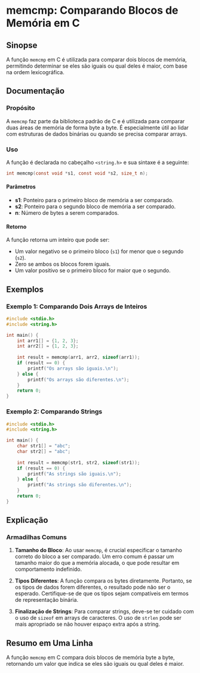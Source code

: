 <!--
Meta Description: # memcmp: Comparando Blocos de Memória em C ## Sinopse A função `memcmp` em C é utilizada para comparar dois blocos de memória, permitindo determinar ...
Meta Keywords: memcmp, memória, int, que, são
-->

# memcmp: Comparando Blocos de Memória em C

## Sinopse
A função `memcmp` em C é utilizada para comparar dois blocos de memória, permitindo determinar se eles são iguais ou qual deles é maior, com base na ordem lexicográfica.

## Documentação
### Propósito
A `memcmp` faz parte da biblioteca padrão de C e é utilizada para comparar duas áreas de memória de forma byte a byte. É especialmente útil ao lidar com estruturas de dados binárias ou quando se precisa comparar arrays.

### Uso
A função é declarada no cabeçalho `<string.h>` e sua sintaxe é a seguinte:

```c
int memcmp(const void *s1, const void *s2, size_t n);
```

#### Parâmetros
- **s1**: Ponteiro para o primeiro bloco de memória a ser comparado.
- **s2**: Ponteiro para o segundo bloco de memória a ser comparado.
- **n**: Número de bytes a serem comparados.

#### Retorno
A função retorna um inteiro que pode ser:
- Um valor negativo se o primeiro bloco (`s1`) for menor que o segundo (`s2`).
- Zero se ambos os blocos forem iguais.
- Um valor positivo se o primeiro bloco for maior que o segundo.

## Exemplos
### Exemplo 1: Comparando Dois Arrays de Inteiros
```c
#include <stdio.h>
#include <string.h>

int main() {
    int arr1[] = {1, 2, 3};
    int arr2[] = {1, 2, 3};
    
    int result = memcmp(arr1, arr2, sizeof(arr1));
    if (result == 0) {
        printf("Os arrays são iguais.\n");
    } else {
        printf("Os arrays são diferentes.\n");
    }
    return 0;
}
```

### Exemplo 2: Comparando Strings
```c
#include <stdio.h>
#include <string.h>

int main() {
    char str1[] = "abc";
    char str2[] = "abc";
    
    int result = memcmp(str1, str2, sizeof(str1));
    if (result == 0) {
        printf("As strings são iguais.\n");
    } else {
        printf("As strings são diferentes.\n");
    }
    return 0;
}
```

## Explicação
### Armadilhas Comuns
1. **Tamanho do Bloco**: Ao usar `memcmp`, é crucial especificar o tamanho correto do bloco a ser comparado. Um erro comum é passar um tamanho maior do que a memória alocada, o que pode resultar em comportamento indefinido.
   
2. **Tipos Diferentes**: A função compara os bytes diretamente. Portanto, se os tipos de dados forem diferentes, o resultado pode não ser o esperado. Certifique-se de que os tipos sejam compatíveis em termos de representação binária.

3. **Finalização de Strings**: Para comparar strings, deve-se ter cuidado com o uso de `sizeof` em arrays de caracteres. O uso de `strlen` pode ser mais apropriado se não houver espaço extra após a string.

## Resumo em Uma Linha
A função `memcmp` em C compara dois blocos de memória byte a byte, retornando um valor que indica se eles são iguais ou qual deles é maior.